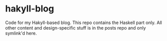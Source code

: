 # hakyll-blog

Code for my Hakyll-based blog. This repo contains the Haskell part only. All other content and design-specific stuff is in the posts repo and only symlink'd here.

